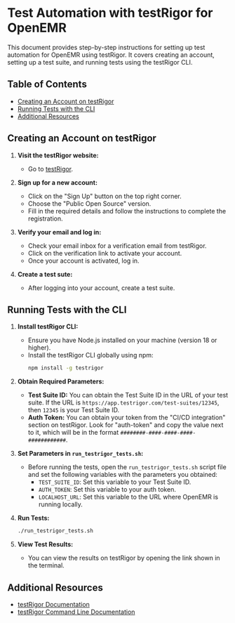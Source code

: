 # Test Automation with testRigor for OpenEMR

This document provides step-by-step instructions for setting up test automation for OpenEMR using testRigor. It covers creating an account, setting up a test suite, and running tests using the testRigor CLI.

## Table of Contents

- [Creating an Account on testRigor](#creating-an-account-on-testrigor)
- [Running Tests with the CLI](#running-tests-with-the-cli)
- [Additional Resources](#additional-resources)

## Creating an Account on testRigor

1. **Visit the testRigor website:**
   - Go to [testRigor](https://www.testrigor.com/).

2. **Sign up for a new account:**
   - Click on the "Sign Up" button on the top right corner.
   - Choose the "Public Open Source" version.
   - Fill in the required details and follow the instructions to complete the registration.

3. **Verify your email and log in:**
   - Check your email inbox for a verification email from testRigor.
   - Click on the verification link to activate your account.
   - Once your account is activated, log in.

4. **Create a test sute:**
   - After logging into your account, create a test suite.

## Running Tests with the CLI

1. **Install testRigor CLI:**
   - Ensure you have Node.js installed on your machine (version 18 or higher).
   - Install the testRigor CLI globally using npm:
     ```bash
     npm install -g testrigor
     ```

2. **Obtain Required Parameters:**
   - **Test Suite ID:** You can obtain the Test Suite ID in the URL of your test suite. If the URL is `https://app.testrigor.com/test-suites/12345`, then `12345` is your Test Suite ID.
   - **Auth Token:** You can obtain your token from the "CI/CD integration" section on testRigor. Look for "auth-token" and copy the value next to it, which will be in the format `########-####-####-####-############`.

3. **Set Parameters in `run_testrigor_tests.sh`:**
   - Before running the tests, open the `run_testrigor_tests.sh` script file and set the following variables with the parameters you obtained:
     - `TEST_SUITE_ID`: Set this variable to your Test Suite ID.
     - `AUTH_TOKEN`: Set this variable to your auth token.
     - `LOCALHOST_URL`: Set this variable to the URL where OpenEMR is running locally.

4. **Run Tests:**
     ```bash
     ./run_testrigor_tests.sh
     ```

5. **View Test Results:**
   - You can view the results on testRigor by opening the link shown in the terminal.

## Additional Resources

- [testRigor Documentation](https://docs.testrigor.com/)
- [testRigor Command Line Documentation](https://testrigor.com/command-line/)